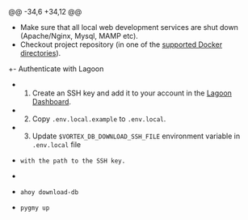@@ -34,6 +34,12 @@
 - Make sure that all local web development services are shut down (Apache/Nginx, Mysql, MAMP etc).
 - Checkout project repository (in one of the [supported Docker directories](https://docs.docker.com/desktop/settings-and-maintenance/settings/#virtual-file-shares)).
 
+- Authenticate with Lagoon
+  1. Create an SSH key and add it to your account in the [Lagoon Dashboard](https://ui-lagoon-master.ch.amazee.io/).
+  2. Copy `.env.local.example` to `.env.local`.
+  3. Update `$VORTEX_DB_DOWNLOAD_SSH_FILE` environment variable in `.env.local` file
+     with the path to the SSH key.
+
 - `ahoy download-db`
 
 - `pygmy up`
